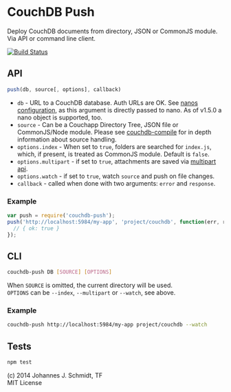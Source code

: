 # CouchDB Push
Deploy CouchDB documents from directory, JSON or CommonJS module.
Via API or command line client.

[![Build
Status](https://travis-ci.org/jo/couchdb-push.svg?branch=master)](http://travis-ci.org/jo/couchdb-push)


## API

```js
push(db, source[, options], callback)
```

* `db` - URL to a CouchDB database. Auth URLs are OK. See [nanos configuration](https://github.com/dscape/nano#configuration), as this argument is directly passed to nano. As of v1.5.0 a nano object is supported, too.
* `source` -  Can be a  Couchapp Directory Tree, JSON file or CommonJS/Node module. Please see [couchdb-compile](https://github.com/jo/couchdb-compile) for in depth information about source handling.
* `options.index` - When set to `true`, folders are searched for `index.js`, which, if present, is treated as CommonJS module. Default is `false`.
* `options.multipart` - if set to `true`, attachments are saved via [multipart api](http://docs.couchdb.org/en/latest/api/document/common.html#creating-multiple-attachments).
* `options.watch` - if set to `true`, watch `source` and push on file changes.
* `callback` - called when done with two arguments: `error` and `response`.

### Example

```js
var push = require('couchdb-push');
push('http://localhost:5984/my-app', 'project/couchdb', function(err, resp) {
  // { ok: true }
});
```


## CLI
```sh
couchdb-push DB [SOURCE] [OPTIONS]
```

When `SOURCE` is omitted, the current directory will be used.  
`OPTIONS` can be `--index`, `--multipart` or `--watch`, see above.

### Example

```sh
couchdb-push http://localhost:5984/my-app project/couchdb --watch
```

## Tests
```sh
npm test
```

(c) 2014 Johannes J. Schmidt, TF  
MIT License
